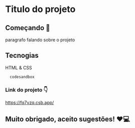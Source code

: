 # Titulo do projeto

## Começando 🚀

paragrafo falando sobre o projeto

## Tecnogias 

HTML & CSS

```
  codesandbox
```

### Link do projeto 👇

https://fq7vzq.csb.app/

## Muito obrigado, aceito sugestões! ❤️💻


